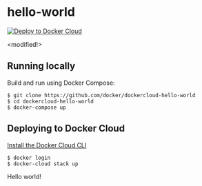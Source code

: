 hello-world
===========

[![Deploy to Docker Cloud](https://files.cloud.docker.com/images/deploy-to-dockercloud.svg)](https://cloud.docker.com/stack/deploy/)

<modified!>

## Running locally


Build and run using Docker Compose:

	$ git clone https://github.com/docker/dockercloud-hello-world
	$ cd dockercloud-hello-world
	$ docker-compose up


## Deploying to Docker Cloud

[Install the Docker Cloud CLI](https://docs.docker.com/docker-cloud/tutorials/installing-cli/)

	$ docker login
	$ docker-cloud stack up

Hello world!

